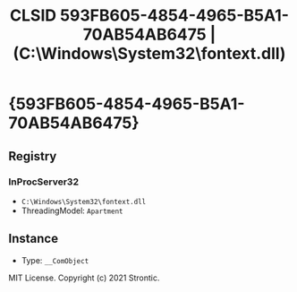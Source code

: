 ﻿---
title: "CLSID 593FB605-4854-4965-B5A1-70AB54AB6475 | (C:\\Windows\\System32\\fontext.dll)"
excerpt: What is COM-Object CLSID 593FB605-4854-4965-B5A1-70AB54AB6475?
---

# {593FB605-4854-4965-B5A1-70AB54AB6475}


## Registry


### InProcServer32

* `C:\Windows\System32\fontext.dll`
* ThreadingModel: `Apartment`

## Instance

* Type: `__ComObject`

MIT License. Copyright (c) 2021 Strontic.


